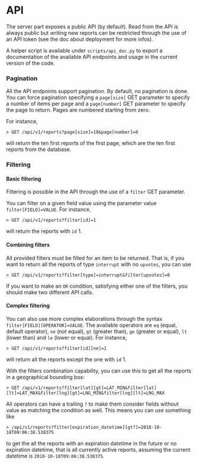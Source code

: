 API
===

The server part exposes a public API (by default). Read from the API is always
public but writing new reports can be restricted through the use of an
API token (see the doc about deployment for more infos).

A helper script is available under `scripts/api_doc.py` to export a
documentation of the available API endpoints and usage in the current version
of the code.


### Pagination

All the API endpoints support pagination. By default, no pagination is done.
You can force pagination specifying a `page[size]` GET parameter to specify a
number of items per page and a `page[number]` GET parameter to specify the
page to return. Pages are numbered starting from zero.

For instance,

```
> GET /api/v1/reports?page[size]=10&page[number]=0
```

will return the ten first reports of the first page, which are the ten first
reports from the database.


### Filtering

#### Basic filtering

Filtering is possible in the API through the use of a `filter` GET parameter.

You can filter on a given field value using the parameter value
`filter[FIELD]=VALUE`. For instance,

```
> GET /api/v1/reports?filter[id]=1
```

will return the reports with `id` 1.

#### Combining filters

All provided filters must be filled for an item to be returned. That is, if
you want to return all the reports of type `interrupt` with no `upvotes`, you
can use

```
> GET /api/v1/reports?filter[type]=interrupt&filter[upvotes]=0
```

If you want to make an `OR` condition, satisfying either one of the filters,
you should make two different API calls.


#### Complex filtering

You can also use more complex elaborations through the syntax
`filter[FIELD][OPERATOR]=VALUE`. The available operators are `eq` (equal,
default operator), `ne` (not equal), `gt` (greater than), `ge` (greater or
equal), `lt` (lower than) and `le` (lower or equal). For instance,

```
> GET /api/v1/reports?filter[id][ne]=1
```

will return all the reports except the one with `id` 1.

With the filters combination capability, you can use this to get all the
reports in a geographical bounding box:

```
> GET /api/v1/reports?filter[lat][gt]=LAT_MIN&filter[lat][lt]=LAT_MAX&filter[lng][gt]=LNG_MIN&filter[lng][lt]=LNG_MAX
```

All operators can have a trailing `?` to make them consider fields without
value as matching the condition as well. This means you can use something like

```
> /api/v1/reports?filter[expiration_datetime][gt?]=2018-10-18T09:06:38.538375
```

to get the all the reports with an expiration datetime in the future or no
expiration datetime, that is all currently active reports, assuming the
current datetime is `2018-10-18T09:06:38.538375`.
